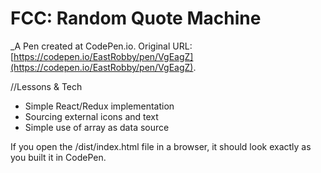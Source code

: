 # FCC: Random Quote Machine

\_A Pen created at CodePen.io. Original URL: [https://codepen.io/EastRobby/pen/VgEagZ](https://codepen.io/EastRobby/pen/VgEagZ).

//Lessons & Tech

- Simple React/Redux implementation
- Sourcing external icons and text
- Simple use of array as data source

If you open the /dist/index.html file in a browser, it should look exactly as you built it in CodePen.
